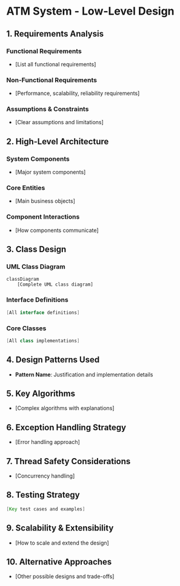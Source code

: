 # ATM System - Low-Level Design

## 1. Requirements Analysis

### Functional Requirements

- [List all functional requirements]

### Non-Functional Requirements

- [Performance, scalability, reliability requirements]

### Assumptions & Constraints

- [Clear assumptions and limitations]

## 2. High-Level Architecture

### System Components

- [Major system components]

### Core Entities

- [Main business objects]

### Component Interactions

- [How components communicate]

## 3. Class Design

### UML Class Diagram

```mermaid
classDiagram
    [Complete UML class diagram]
```

### Interface Definitions

```java
[All interface definitions]
```

### Core Classes

```java
[All class implementations]
```

## 4. Design Patterns Used

- **Pattern Name**: Justification and implementation details

## 5. Key Algorithms

- [Complex algorithms with explanations]

## 6. Exception Handling Strategy

- [Error handling approach]

## 7. Thread Safety Considerations

- [Concurrency handling]

## 8. Testing Strategy

```java
[Key test cases and examples]
```

## 9. Scalability & Extensibility

- [How to scale and extend the design]

## 10. Alternative Approaches

- [Other possible designs and trade-offs]

